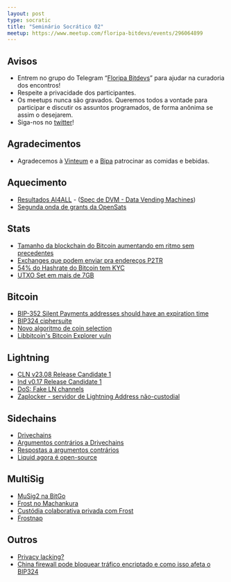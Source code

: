 ```yaml
---
layout: post
type: socratic
title: "Seminário Socrático 02"
meetup: https://www.meetup.com/floripa-bitdevs/events/296064899
---
```


## Avisos

- Entrem no grupo do Telegram “[Floripa Bitdevs](https://t.me/+NX48UXH0WVZiZTIx)” para ajudar na curadoria dos encontros!
- Respeite a privacidade dos participantes.
- Os meetups nunca são gravados. Queremos todos a vontade para participar e discutir os assuntos programados, de forma anônima se assim o desejarem.
- Siga-nos no [twitter](https://twitter.com/floripabitdevs)!

## Agradecimentos

- Agradecemos à [Vinteum](https://vinteum.org/) e a [Bipa](https://bipa.app) patrocinar as comidas e bebidas.

## Aquecimento

* [Resultados AI4ALL](https://twitter.com/fedibtc/status/1688617469630464000) - ([Spec de DVM - Data Vending Machines](https://github.com/nostr-protocol/nips/pull/682))
* [Segunda onda de grants da OpenSats](https://opensats.org/blog/bitcoin-and-nostr-grants-august-2023)

## Stats

* [Tamanho da blockchain do Bitcoin aumentando em ritmo sem precedentes](https://twitter.com/LucasNuzzi/status/1633859957434245120)
* [Exchanges que podem enviar pra endereços P2TR](https://twitter.com/murchandamus/status/1685004407862067200)
* [54% do Hashrate do Bitcoin tem KYC](https://twitter.com/m__btc/status/1696787529985384912)
* [UTXO Set em mais de 7GB](https://twitter.com/kcalvinalvinn/status/1693780164520677617)

## Bitcoin

* [BIP-352 Silent Payments addresses should have an expiration time](https://lists.linuxfoundation.org/pipermail/bitcoin-dev/2023-August/021849.html)
* [BIP324 ciphersuite](https://github.com/bitcoin/bitcoin/pull/28008)
* [Novo algoritmo de coin selection](https://github.com/bitcoin/bitcoin/pull/27877)
* [Libbitcoin's Bitcoin Explorer vuln](https://milksad.info)

## Lightning

* [CLN v23.08 Release Candidate 1](https://twitter.com/Core_LN/status/1688705685285122048)
* [lnd v0.17 Release Candidate 1](https://github.com/lightningnetwork/lnd/releases/tag/v0.17.0-beta.rc1)
* [DoS: Fake LN channels](https://morehouse.github.io/lightning/fake-channel-dos)
* [Zaplocker - servidor de Lightning Address não-custodial](https://stacker.news/items/234331)

## Sidechains

* [Drivechains](https://blog.bitmex.com/drivechains/)
* [Argumentos contrários a Drivechains](https://twitter.com/miketwenty1/status/1696943794321588383)
* [Respostas a argumentos contrários](https://stacker.news/items/127974)
* [Liquid agora é open-source](https://blog.liquid.net/expanding-transparency-the-liquid-networks-functionary-code-is-now-open-source/)

## MultiSig

* [MuSig2 na BitGo](https://blog.bitgo.com/save-fees-with-musig2-at-bitgo-3248d690f573)
* [Frost no Machankura](https://x.com/machankura8333/status/1695827506794754104)
* [Custódia colaborativa privada com Frost](https://gist.github.com/nickfarrow/4be776782bce0c12cca523cbc203fb9d)
* [Frostnap](https://frostsnap.com/introducing-frostsnap.html)

## Outros

* [Privacy lacking?](https://twitter.com/r32a_/status/1686916653085499392)
* [China firewall pode bloquear tráfico encriptado e como isso afeta o BIP324](https://gfw.report/publications/usenixsecurity23/en/)
